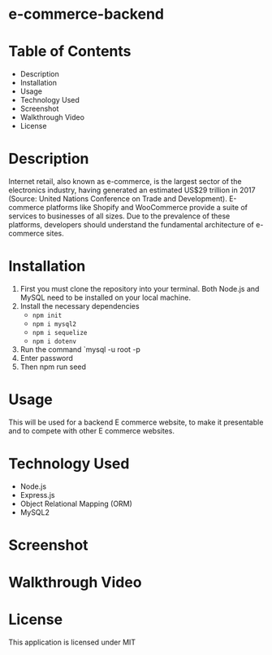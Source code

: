 # e-commerce-backend

# Table of Contents
- Description
- Installation
- Usage
- Technology Used
- Screenshot
- Walkthrough Video
- License

# Description
Internet retail, also known as e-commerce, is the largest sector of the electronics industry, having generated an estimated US$29 trillion in 2017 (Source: United Nations Conference on Trade and Development). E-commerce platforms like Shopify and WooCommerce provide a suite of services to businesses of all sizes. Due to the prevalence of these platforms, developers should understand the fundamental architecture of e-commerce sites.

# Installation
1. First you must clone the repository into your terminal. Both Node.js and MySQL need to be installed on your local machine.
2. Install the necessary dependencies
    - `npm init`
    - `npm i mysql2`
    - `npm i sequelize`
    - `npm i dotenv`
3. Run the command `mysql -u root -p
4. Enter password
5. Then npm run seed

# Usage
This will be used for a backend E commerce website, to make it presentable and to compete with other E commerce websites.

# Technology Used
- Node.js
- Express.js
- Object Relational Mapping (ORM)
- MySQL2

# Screenshot

# Walkthrough Video

# License
This application is licensed under MIT
